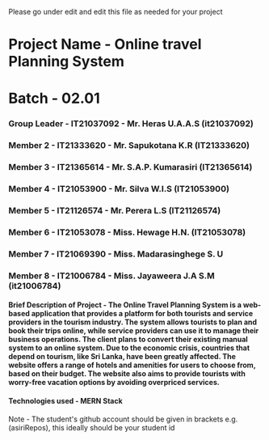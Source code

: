 Please go under edit and edit this file as needed for your project

# Project Name - Online travel Planning System
# Batch - 02.01
### Group Leader - IT21037092 - Mr. Heras U.A.A.S (it21037092)
### Member 2 - IT21333620 - Mr. Sapukotana K.R (IT21333620)
### Member 3 - IT21365614 - Mr. S.A.P. Kumarasiri (IT21365614)
### Member 4 - IT21053900 - Mr. Silva W.I.S (IT21053900)
### Member 5 - IT21126574 - Mr. Perera L.S (IT21126574) 
### Member 6 - IT21053078 - Miss. Hewage H.N. (IT21053078)
### Member 7 - IT21069390 - Miss. Madarasinghege S. U
### Member 8 - IT21006784 - Miss. Jayaweera J.A S.M (it21006784)

#### Brief Description of Project - The Online Travel Planning System is a web-based application that provides a platform for both tourists and service providers in the tourism industry. The system allows tourists to plan and book their trips online, while service providers can use it to manage their business operations. The client plans to convert their existing manual system to an online system. Due to the economic crisis, countries that depend on tourism, like Sri Lanka, have been greatly affected. The website offers a range of hotels and amenities for users to choose from, based on their budget. The website also aims to provide tourists with worry-free vacation options by avoiding overpriced services.
#### Technologies used - MERN Stack 

Note - The student's github account should be given in brackets e.g. (asiriRepos), this ideally should be your student id 

